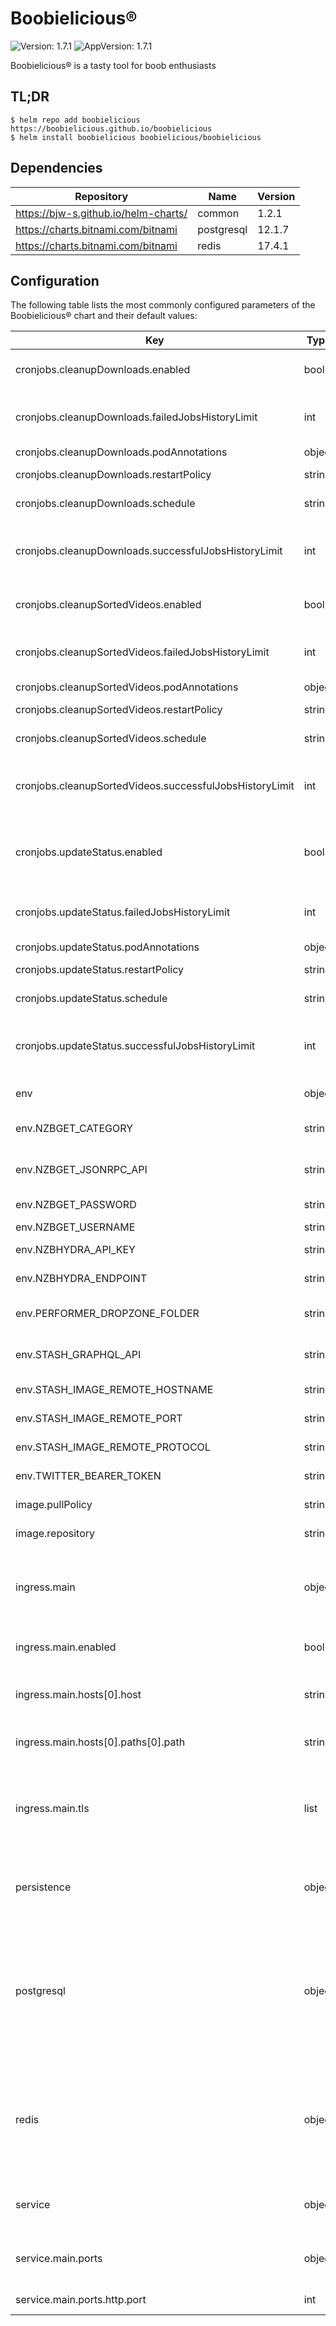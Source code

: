 # Boobielicious&reg;
![Version: 1.7.1](https://img.shields.io/badge/Version-1.7.1-informational?style=flat-square) ![AppVersion: 1.7.1](https://img.shields.io/badge/AppVersion-1.7.1-informational?style=flat-square)

Boobielicious® is a tasty tool for boob enthusiasts

## TL;DR

```console
$ helm repo add boobielicious https://boobielicious.github.io/boobielicious
$ helm install boobielicious boobielicious/boobielicious
```

## Dependencies

| Repository | Name | Version |
|------------|------|---------|
| https://bjw-s.github.io/helm-charts/ | common | 1.2.1 |
| https://charts.bitnami.com/bitnami | postgresql | 12.1.7 |
| https://charts.bitnami.com/bitnami | redis | 17.4.1 |

## Configuration

The following table lists the most commonly configured parameters of the Boobielicious&reg; chart and their default values:

| Key | Type | Default | Description |
|-----|------|---------|-------------|
| cronjobs.cleanupDownloads.enabled | bool | `false` | Enables cleaning up downloads |
| cronjobs.cleanupDownloads.failedJobsHistoryLimit | int | `1` | How many pods to keep around for failed jobs |
| cronjobs.cleanupDownloads.podAnnotations | object | `{}` |  |
| cronjobs.cleanupDownloads.restartPolicy | string | `"Never"` | How to treat failed jobs |
| cronjobs.cleanupDownloads.schedule | string | `"* * * * *"` | Schedule time in UTC |
| cronjobs.cleanupDownloads.successfulJobsHistoryLimit | int | `1` | How many pods to keep around for successful jobs |
| cronjobs.cleanupSortedVideos.enabled | bool | `false` | Enables cleaning up sorted videos |
| cronjobs.cleanupSortedVideos.failedJobsHistoryLimit | int | `1` | How many pods to keep around for failed jobs |
| cronjobs.cleanupSortedVideos.podAnnotations | object | `{}` |  |
| cronjobs.cleanupSortedVideos.restartPolicy | string | `"Never"` | How to treat failed jobs |
| cronjobs.cleanupSortedVideos.schedule | string | `"0 5 * * *"` | Schedule time in UTC |
| cronjobs.cleanupSortedVideos.successfulJobsHistoryLimit | int | `1` | How many pods to keep around for successful jobs |
| cronjobs.updateStatus.enabled | bool | `false` | Enables updating status of newznab items |
| cronjobs.updateStatus.failedJobsHistoryLimit | int | `1` | How many pods to keep around for failed jobs |
| cronjobs.updateStatus.podAnnotations | object | `{}` |  |
| cronjobs.updateStatus.restartPolicy | string | `"Never"` | How to treat failed jobs |
| cronjobs.updateStatus.schedule | string | `"* * * * *"` | Schedule time in UTC |
| cronjobs.updateStatus.successfulJobsHistoryLimit | int | `1` | How many pods to keep around for successful jobs |
| env | object | `{"NZBGET_CATEGORY":"stash","NZBGET_JSONRPC_API":"http://nzbget:6789/jsonrpc","NZBGET_PASSWORD":"","NZBGET_USERNAME":"","NZBHYDRA_API_KEY":"","NZBHYDRA_ENDPOINT":"http://nzbhydra2:5076","PERFORMER_DROPZONE_FOLDER":"_dropzone","STASH_GRAPHQL_API":"http://stash:9999/graphql","STASH_IMAGE_REMOTE_HOSTNAME":"stash","STASH_IMAGE_REMOTE_PORT":"9999","STASH_IMAGE_REMOTE_PROTOCOL":"https","TWITTER_BEARER_TOKEN":""}` | Environment variables. |
| env.NZBGET_CATEGORY | string | `"stash"` | NZBGet download category |
| env.NZBGET_JSONRPC_API | string | `"http://nzbget:6789/jsonrpc"` | NZBGet JSON-RPC URL |
| env.NZBGET_PASSWORD | string | `""` | NZBGet password |
| env.NZBGET_USERNAME | string | `""` | NZBGet user |
| env.NZBHYDRA_API_KEY | string | `""` | NZBHydra2 API key |
| env.NZBHYDRA_ENDPOINT | string | `"http://nzbhydra2:5076"` | NZBHydra2 API endpoint |
| env.PERFORMER_DROPZONE_FOLDER | string | `"_dropzone"` | Dropzone folder for performers |
| env.STASH_GRAPHQL_API | string | `"http://stash:9999/graphql"` | Stash GraphQL API endpoint |
| env.STASH_IMAGE_REMOTE_HOSTNAME | string | `"stash"` | Stash image hostname |
| env.STASH_IMAGE_REMOTE_PORT | string | `"9999"` | Stash image host port |
| env.STASH_IMAGE_REMOTE_PROTOCOL | string | `"https"` | Stash image host protocol |
| env.TWITTER_BEARER_TOKEN | string | `""` | Twitter Access Token |
| image.pullPolicy | string | `"IfNotPresent"` | image pull policy |
| image.repository | string | `"ghcr.io/boobielicious/boobielicious"` | image repository |
| ingress.main | object | See values.yaml | Enable and configure ingress settings for the chart under this key. |
| ingress.main.enabled | bool | `false` | Enables or disables the ingress |
| ingress.main.hosts[0].host | string | `"chart-example.local"` | Host address. Helm template can be passed. |
| ingress.main.hosts[0].paths[0].path | string | `"/"` | Path.  Helm template can be passed. |
| ingress.main.tls | list | `[]` | Configure TLS for the ingress. Both secretName and hosts can process a Helm template. |
| persistence | object | See values.yaml | Configure persistence settings for the chart under this key. |
| postgresql | object | See values.yaml | Enable and configure postgresql database subchart under this key.    For more options see [postgresql chart documentation](https://github.com/bitnami/charts/tree/master/bitnami/postgresql) |
| redis | object | See values.yaml | Enable and configure redis database subchart under this key.    For more options see [redis chart documentation](https://github.com/bitnami/charts/tree/master/bitnami/redis) |
| service | object | See values.yaml | Configures service settings for the chart. |
| service.main.ports | object | `{"http":{"port":3000}}` | Configure the Service port information here. |
| service.main.ports.http.port | int | `3000` | The port number |
